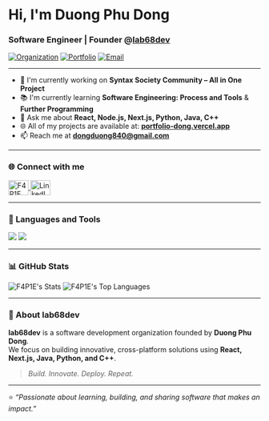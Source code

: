 # Hi, I'm Duong Phu Dong

### Software Engineer | Founder @[lab68dev](https://github.com/lab68dev)

[![Organization](https://img.shields.io/badge/Organization-lab68dev-blue)](https://github.com/lab68dev)
[![Portfolio](https://img.shields.io/badge/Portfolio-Visit%20Now-brightgreen)](https://portfolio-dong.vercel.app/)
[![Email](https://img.shields.io/badge/Contact-dongduong840%40gmail.com-orange)](mailto:dongduong840@gmail.com)

---

- 🔭 I'm currently working on **Syntax Society Community – All in One Project**
- 📚 I'm currently learning **Software Engineering: Process and Tools** & **Further Programming**
- 💬 Ask me about **React, Node.js, Next.js, Python, Java, C++**
- 🌐 All of my projects are available at: [**portfolio-dong.vercel.app**](https://portfolio-dong.vercel.app/)
- 📫 Reach me at **dongduong840@gmail.com**

---

### 🌐 Connect with me
<p align="left">
  <a href="https://github.com/F4P1E" target="_blank">
    <img align="center" src="https://raw.githubusercontent.com/rahuldkjain/github-profile-readme-generator/master/src/images/icons/Social/github.svg" alt="F4P1E" height="30" width="40" />
  </a>
  <a href="https://linkedin.com/in/dương-phú-đông-820481147" target="_blank">
    <img align="center" src="https://raw.githubusercontent.com/rahuldkjain/github-profile-readme-generator/master/src/images/icons/Social/linked-in-alt.svg" alt="LinkedIn" height="30" width="40" />
  </a>
</p>

---

### 🧰 Languages and Tools
<p align="left">
  <img src="https://skillicons.dev/icons?i=react,nextjs,js,ts,nodejs,python,java,cpp,html,css,docker,git,mongodb,mysql,postgres,linux,spring,express" />
  <img src="https://skillicons.dev/icons?i=firebase,flutter,figma,graphql,tensorflow,pytorch,scikitlearn,anaconda,opencv,jenkins,postman" />
</p>

---

### 📊 GitHub Stats
![F4P1E's Stats](https://github-readme-stats.vercel.app/api?username=F4P1E&theme=default&show_icons=true&hide_border=true&count_private=true)
![F4P1E's Top Languages](https://github-readme-stats.vercel.app/api/top-langs/?username=F4P1E&theme=default&show_icons=true&hide_border=true&layout=compact)

---

### 🧩 About lab68dev
**lab68dev** is a software development organization founded by **Duong Phu Dong**.  
We focus on building innovative, cross-platform solutions using **React, Next.js, Java, Python, and C++**.  
> *Build. Innovate. Deploy. Repeat.*

---

⭐️ *“Passionate about learning, building, and sharing software that makes an impact.”*
